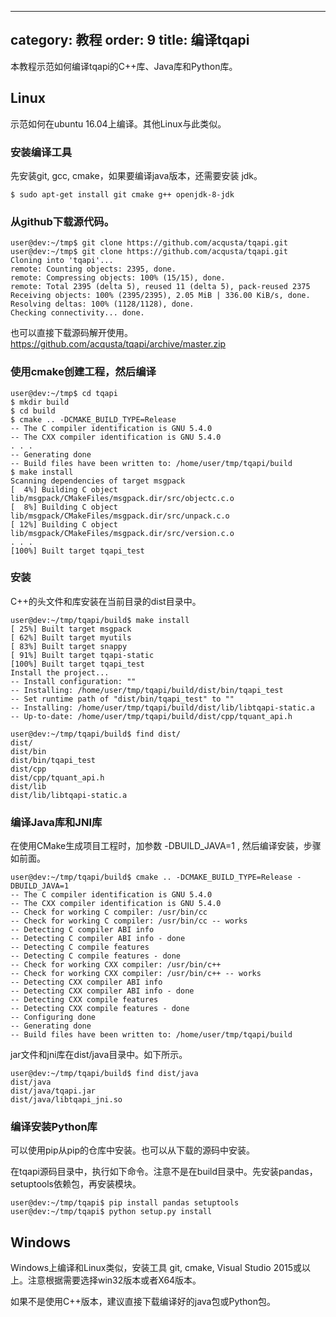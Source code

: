 ---
category: 教程
order: 9
title: 编译tqapi
------

本教程示范如何编译tqapi的C++库、Java库和Python库。

## Linux

示范如何在ubuntu 16.04上编译。其他Linux与此类似。

### 安装编译工具

先安装git, gcc, cmake，如果要编译java版本，还需要安装 jdk。

```shell
$ sudo apt-get install git cmake g++ openjdk-8-jdk
```

### 从github下载源代码。

```
user@dev:~/tmp$ git clone https://github.com/acqusta/tqapi.git
user@dev:~/tmp$ git clone https://github.com/acqusta/tqapi.git
Cloning into 'tqapi'...
remote: Counting objects: 2395, done.
remote: Compressing objects: 100% (15/15), done.
remote: Total 2395 (delta 5), reused 11 (delta 5), pack-reused 2375
Receiving objects: 100% (2395/2395), 2.05 MiB | 336.00 KiB/s, done.
Resolving deltas: 100% (1128/1128), done.
Checking connectivity... done.
```
也可以直接下载源码解开使用。https://github.com/acqusta/tqapi/archive/master.zip 

### 使用cmake创建工程，然后编译

```
user@dev:~/tmp$ cd tqapi
$ mkdir build
$ cd build
$ cmake .. -DCMAKE_BUILD_TYPE=Release
-- The C compiler identification is GNU 5.4.0
-- The CXX compiler identification is GNU 5.4.0
. . .
-- Generating done
-- Build files have been written to: /home/user/tmp/tqapi/build
$ make install
Scanning dependencies of target msgpack
[  4%] Building C object lib/msgpack/CMakeFiles/msgpack.dir/src/objectc.c.o
[  8%] Building C object lib/msgpack/CMakeFiles/msgpack.dir/src/unpack.c.o
[ 12%] Building C object lib/msgpack/CMakeFiles/msgpack.dir/src/version.c.o
. . .
[100%] Built target tqapi_test

```
### 安装

C++的头文件和库安装在当前目录的dist目录中。

```
user@dev:~/tmp/tqapi/build$ make install
[ 25%] Built target msgpack
[ 62%] Built target myutils
[ 83%] Built target snappy
[ 91%] Built target tqapi-static
[100%] Built target tqapi_test
Install the project...
-- Install configuration: ""
-- Installing: /home/user/tmp/tqapi/build/dist/bin/tqapi_test
-- Set runtime path of "dist/bin/tqapi_test" to ""
-- Installing: /home/user/tmp/tqapi/build/dist/lib/libtqapi-static.a
-- Up-to-date: /home/user/tmp/tqapi/build/dist/cpp/tquant_api.h

user@dev:~/tmp/tqapi/build$ find dist/
dist/
dist/bin
dist/bin/tqapi_test
dist/cpp
dist/cpp/tquant_api.h
dist/lib
dist/lib/libtqapi-static.a
```

### 编译Java库和JNI库

在使用CMake生成项目工程时，加参数 -DBUILD_JAVA=1 , 然后编译安装，步骤如前面。

```
user@dev:~/tmp/tqapi/build$ cmake .. -DCMAKE_BUILD_TYPE=Release -DBUILD_JAVA=1
-- The C compiler identification is GNU 5.4.0
-- The CXX compiler identification is GNU 5.4.0
-- Check for working C compiler: /usr/bin/cc
-- Check for working C compiler: /usr/bin/cc -- works
-- Detecting C compiler ABI info
-- Detecting C compiler ABI info - done
-- Detecting C compile features
-- Detecting C compile features - done
-- Check for working CXX compiler: /usr/bin/c++
-- Check for working CXX compiler: /usr/bin/c++ -- works
-- Detecting CXX compiler ABI info
-- Detecting CXX compiler ABI info - done
-- Detecting CXX compile features
-- Detecting CXX compile features - done
-- Configuring done
-- Generating done
-- Build files have been written to: /home/user/tmp/tqapi/build
```

jar文件和jni库在dist/java目录中。如下所示。

```
user@dev:~/tmp/tqapi/build$ find dist/java
dist/java
dist/java/tqapi.jar
dist/java/libtqapi_jni.so

```

### 编译安装Python库

可以使用pip从pip的仓库中安装。也可以从下载的源码中安装。

在tqapi源码目录中，执行如下命令。注意不是在build目录中。先安装pandas，setuptools依赖包，再安装模块。

```
user@dev:~/tmp/tqapi$ pip install pandas setuptools
user@dev:~/tmp/tqapi$ python setup.py install

```

## Windows

Windows上编译和Linux类似，安装工具 git, cmake, Visual Studio 2015或以上。注意根据需要选择win32版本或者X64版本。

如果不是使用C++版本，建议直接下载编译好的java包或Python包。

